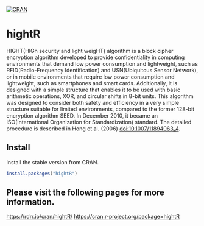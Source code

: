 <!-- badges: start -->
[![CRAN](https://www.r-pkg.org/badges/version/hightR)](https://cran.r-project.org/package=hightR)
  <!-- badges: end -->

# hightR


HIGHT(HIGh security and light weigHT) algorithm is a block cipher encryption algorithm developed to provide confidentiality in computing environments that demand low power consumption and lightweight, such as RFID(Radio-Frequency Identification) and USN(Ubiquitous Sensor Network), or in mobile environments that require low power consumption and lightweight, such as smartphones and smart cards. Additionally, it is designed with a simple structure that enables it to be used with basic arithmetic operations, XOR, and circular shifts in 8-bit units. This algorithm was designed to consider both safety and efficiency in a very simple structure suitable for limited environments, compared to the former 128-bit encryption algorithm SEED. In December 2010, it became an ISO(International Organization for Standardization) standard. The detailed procedure is described in Hong et al. (2006) <doi:10.1007/11894063_4>.




## Install

Install the stable version from CRAN.

```r
install.packages("hightR")
```



## Please visit the following pages for more information.
https://rdrr.io/cran/hightR/
https://cran.r-project.org/package=hightR
